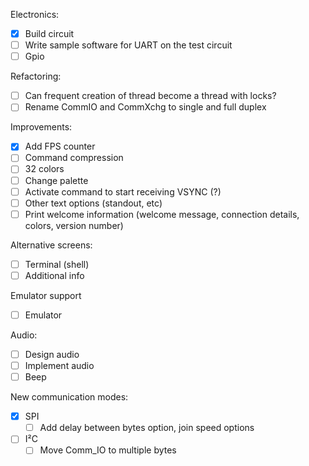 Electronics:
  - [x] Build circuit
  - [ ] Write sample software for UART on the test circuit
  - [ ] Gpio

Refactoring:
  - [ ] Can frequent creation of thread become a thread with locks?
  - [ ] Rename CommIO and CommXchg to single and full duplex

Improvements:
  - [x] Add FPS counter
  - [ ] Command compression
  - [ ] 32 colors
  - [ ] Change palette
  - [ ] Activate command to start receiving VSYNC (?)
  - [ ] Other text options (standout, etc)
  - [ ] Print welcome information (welcome message, connection details, colors, version number)

Alternative screens:
  - [ ] Terminal (shell)
  - [ ] Additional info

Emulator support
  - [ ] Emulator

Audio:
  - [ ] Design audio
  - [ ] Implement audio
  - [ ] Beep

New communication modes:
- [x] SPI
  - [ ] Add delay between bytes option, join speed options
- [ ] I²C
  - [ ] Move Comm_IO to multiple bytes
